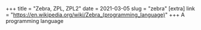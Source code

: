 +++
title = "Zebra, ZPL, ZPL2"
date = 2021-03-05
slug = "zebra"
[extra]
link = "https://en.wikipedia.org/wiki/Zebra_(programming_language)"
+++
A programming language

